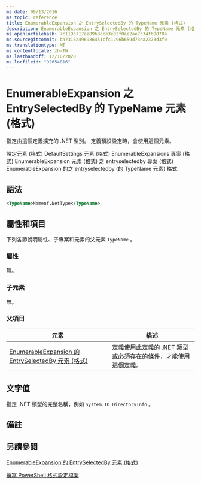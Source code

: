 ```yaml
---
ms.date: 09/13/2016
ms.topic: reference
title: EnumerableExpansion 之 EntrySelectedBy 的 TypeName 元素 (格式)
description: EnumerableExpansion 之 EntrySelectedBy 的 TypeName 元素 (格式)
ms.openlocfilehash: 7c1195717ae0963ace3e02f0ae2ae7c34f69078a
ms.sourcegitcommit: ba7315a496986451cfc1296b659d73ea2373d3f0
ms.translationtype: MT
ms.contentlocale: zh-TW
ms.lasthandoff: 12/10/2020
ms.locfileid: "92654816"
---
```

# <a name="typename-element-for-entryselectedby-for-enumerableexpansion-format"></a>EnumerableExpansion 之 EntrySelectedBy 的 TypeName 元素 (格式)

指定由這個定義擴充的 .NET 型別。 定義預設設定時，會使用這個元素。

設定元素 (格式) DefaultSettings 元素 (格式) EnumerableExpansions 專案 (格式) EnumerableExpansion 元素 (格式) 之 entryselectedby 專案 (格式) EnumerableExpansion 的之 entryselectedby (的 TypeName 元素) 格式

## <a name="syntax"></a>語法

```xml
<TypeName>Nameof.NetType</TypeName>

```

## <a name="attributes-and-elements"></a>屬性和項目

下列各節說明屬性、子專案和元素的父元素 `TypeName` 。

### <a name="attributes"></a>屬性

無。

### <a name="child-elements"></a>子元素

無。

### <a name="parent-elements"></a>父項目

|元素|描述|
|-------------|-----------------|
|[EnumerableExpansion 的 EntrySelectedBy 元素 (格式)](./entryselectedby-element-for-enumerableexpansion-format.md)|定義使用此定義的 .NET 類型或必須存在的條件，才能使用這個定義。|

## <a name="text-value"></a>文字值

指定 .NET 類型的完整名稱，例如 `System.IO.DirectoryInfo` 。

## <a name="remarks"></a>備註

## <a name="see-also"></a>另請參閱

[EnumerableExpansion 的 EntrySelectedBy 元素 (格式)](./entryselectedby-element-for-enumerableexpansion-format.md)

[撰寫 PowerShell 格式設定檔案](./writing-a-powershell-formatting-file.md)
